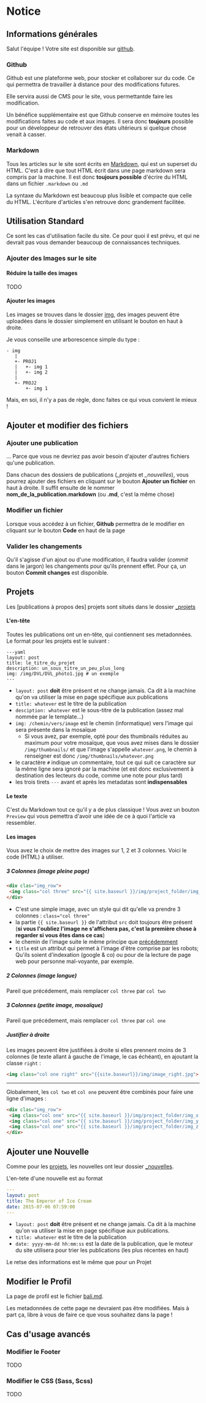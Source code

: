 # Notice

## Informations générales

Salut l'équipe ! Votre site est disponible sur [github](https://github.com/Erawpalassalg/bali-folio).

### Github

Github est une plateforme web, pour stocker et collaborer sur du code. Ce qui permettra de travailler à distance pour des modifications futures.

Elle servira aussi de CMS pour le site, vous permettantde faire les modification.

Un bénéfice supplémentaire est que Github conserve en mémoire toutes les modifications faites au code et aux images. Il sera donc **toujours** possible pour un développeur de retrouver des états ultérieurs si quelque chose venait à casser.

### Markdown

Tous les articles sur le site sont écrits en [Markdown](https://www.markdownguide.org/basic-syntax/), qui est un superset du HTML. C'est à dire que tout HTML écrit dans une page markdown sera compris par la machine. Il est donc **toujours possible** d'écrire du HTML dans un fichier `.markdown` ou `.md`

La syntaxe du Markdown est beaucoup plus lisible et compacte que celle du HTML. L'écriture d'articles s'en retrouve donc grandement facilitée.

## Utilisation Standard

Ce sont les cas d'utilisation facile du site. Ce pour quoi il est prévu, et qui ne devrait pas vous demander beaucoup de connaissances techniques.

### Ajouter des Images sur le site

#### Réduire la taille des images

TODO

#### Ajouter les images

Les images se trouves dans le dossier [img](https://github.com/Erawpalassalg/bali-folio/tree/master/img), des images peuvent être uploadées dans le dossier simplement en utilisant le bouton en haut à droite.

Je vous conseille une arborescence simple du type :

```
- img
   |
   +- PROJ1
   |   +- img 1
   |   +- img 2
   |
   +- PROJ2
       +- img 1
```

Mais, en soi, il n'y a pas de règle, donc faites ce qui vous convient le mieux !

## Ajouter et modifier des fichiers

### Ajouter une publication

... Parce que vous ne devriez pas avoir besoin d'ajouter d'autres fichiers qu'une publication.

Dans chacun des dossiers de publications (*_projets* et *_nouvelles*), vous pourrez ajouter des fichiers en cliquant sur le bouton **Ajouter un fichier** en haut à droite. Il suffit ensuite de le nommer **nom_de_la_publication.markdown** (ou **.md**, c'est la même chose)

### Modifier un fichier

Lorsque vous accédez à un fichier, **Github** permettra de le modifier en cliquant sur le bouton **Code** en haut de la page

### Valider les changements

Qu'il s'agisse d'un ajout ou d'une modification, il faudra valider (*commit* dans le jargon) les changements pour qu'ils prennent effet. Pour ça, un bouton **Commit changes** est disponible.

## Projets

Les \[publications à propos des\] projets sont situés dans le dossier [\_projets](https://github.com/Erawpalassalg/bali-folio/tree/master/_projets)

#### L'en-tête

Toutes les publications ont un en-tête, qui contiennent ses metadonnées. Le format pour les projets est le suivant :

```
---yaml                                                                    layout: post                                                               title: le_titre_du_projet                                                   description: un_sous_titre_un_peu_plus_long
img: /img/DVL/DVL_photo1.jpg # un exemple                                   
--- 
```

- `layout: post` **doit** être présent et ne change jamais. Ca dit à la machine qu'on va utiliser la mise en page spécifique aux publications
- `title: whatever` est le titre de la publication
- `desciption: whatever` est le sous-titre de la publication (assez mal nommée par le template...)
- `img: /chemin/vers/image` est le chemin (informatique) vers l'image qui sera présente dans la mosaïque
	- Si vous avez, par exemple, opté pour des thumbnails réduites au maximum pour votre mosaïque, que vous avez mises dans le dossier `/img/thumbnails/` et que l'image s'appelle `whatever.png`, le chemin à renseigner est donc `/img/thumbnails/whatever.png`
- le caractère `#` indique un commentaire, tout ce qui suit ce caractère sur la même ligne sera ignoré par la machine (et est donc exclusivement à destination des lecteurs du code, comme une note pour plus tard)
- les trois tirets `---` avant et après les metadatas sont **indispensables**

#### Le texte

C'est du Markdown tout ce qu'il y a de plus classique ! Vous avez un bouton `Preview` qui vous pemettra d'avoir une idée de ce à quoi l'article va ressembler.

#### Les images

Vous avez le choix de mettre des images sur 1, 2 et 3 colonnes. Voici le code (HTML) à utiliser.

##### 3 Colonnes (image pleine page)

```html
<div clas="img_row">
 <img class="col three" src="{{ site.baseurl }}/img/project_folder/img_x.jpg" title="my_image_purpose"/>
</div>
```

- C'est une simple image, avec un style qui dit qu'elle va prendre 3 colonnes :  `class="col three"`
- la partie `{{ site.baseurl }}` de l'attribut `src` doit toujours être présent (**si vous l'oubliez l'image ne s'affichera pas, c'est la première chose à regarder si vous êtes dans ce cas**)
- le chemin de l'image suite le même principe que [précédemment](#L'en-tête)
- `title` est un attribut qui permet à l'image d'être comprise par les robots; Qu'ils soient d'indexation (google & co) ou pour de la lecture de page web pour personne mal-voyante, par exemple.

##### 2 Colonnes (image longue)

Pareil que précédement, mais remplacer `col three` par `col two`

##### 3 Colonnes (petite image, mosaïque)

Pareil que précédement, mais remplacer `col three` par `col one`

##### Justifier à droite

Les images peuvent être justifiées à droite si elles prennent moins de 3 colonnes (le texte allant à gauche de l'image, le cas échéant), en ajoutant la classe `right` :

```html
<img class="col one right" src="{{site.baseurl}}/img/image_right.jpg">
```


---

Globalement, les `col two` et `col one` peuvent être combinés pour faire une ligne d'images :

```html
<div clas="img_row">
 <img class="col one" src="{{ site.baseurl }}/img/project_folder/img_x.jpg" title="my_image_purpose_1"/>
 <img class="col one" src="{{ site.baseurl }}/img/project_folder/img_y.jpg" title="my_image_purpose_2"/>
 <img class="col one" src="{{ site.baseurl }}/img/project_folder/img_z.jpg" title="my_image_purpose_3"/>
</div>

```

## Ajouter une Nouvelle

Comme pour les [projets](#Projets), les nouvelles ont leur dossier [\_nouvelles](https://github.com/Erawpalassalg/bali-folio/tree/master/_nouvelles).

L'en-tete d'une nouvelle est au format 

```yaml
---
layout: post
title: The Emperor of Ice Cream
date: 2015-07-06 07:59:00
---
```

- `layout: post` **doit** être présent et ne change jamais. Ca dit à la machine qu'on va utiliser la mise en page spécifique aux publications.
- `title: whatever` est le titre de la publication
- `date: yyyy-mm-dd hh:mm:ss` est la date de la publication, que le moteur du site utilisera pour trier les publications (les plus récentes en haut)

Le retse des informations est le même que pour un Projet

## Modifier le Profil

La page de profil est le fichier [bali.md](https://github.com/Erawpalassalg/bali-folio/blob/master/bali.md).

Les metadonnées de cette page ne devraient pas être modifiées. Mais à part ça, libre à vous de faire ce que vous souhaitez dans la page !


## Cas d'usage avancés

### Modifier le Footer

TODO

### Modifier le CSS (Sass, Scss)

TODO

